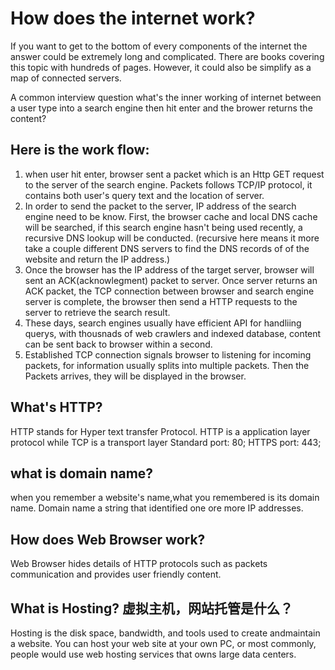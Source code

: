 # How does the internet work?

If you want to get to the bottom of every components of the internet the answer could be extremely long and complicated. There are books covering this topic with hundreds of pages. However, it could also be simplify as a map of connected servers. 


A common interview question what's the inner working of internet between a user type into a search engine then hit enter and the brower returns the content?

## Here is the work flow: 

1. when user hit enter, browser sent a packet which is an Http GET request to the server of the search engine. Packets follows TCP/IP protocol, it contains both user's query text and the location of server.
2. In order to send the packet to the server, IP address of the search engine need to be know. First, the browser cache and local DNS cache will be searched, if this search engine hasn't being used recently, a recursive DNS lookup will be conducted. (recursive here means it more take a couple different DNS servers to find the DNS  records of of the website and return the IP address.)
3. Once the browser has the IP address of the target server, browser will sent an ACK(acknowlegment) packet to server. Once server returns an ACK packet, the TCP connection between browser and search engine server is complete, the browser then send a HTTP requests to the server to retrieve the search result.   
4. These days, search engines usually have efficient API for handliing querys,  with thousnads of web crawlers and indexed database, content can be sent back to browser within a second. 
5. Established TCP connection signals browser to listening for incoming packets, for information usually splits into multiple packets. Then the Packets arrives, they will be displayed in the browser. 


## What's HTTP?
HTTP stands for Hyper text transfer Protocol. HTTP is a application layer protocol while TCP is a transport layer
Standard port: 80;
HTTPS port: 443;

## what is domain name? 
when you remember a website's name,what you remembered is its domain name. Domain name a string that identified one ore more IP addresses. 

## How does Web Browser work?
Web Browser hides details of HTTP protocols such as packets communication and provides user friendly content. 

## What is Hosting? 虚拟主机，网站托管是什么？
Hosting is the disk space, bandwidth, and tools used to create andmaintain a website. You can host your web site at your own PC, or most commonly, people would use web hosting services that owns large data centers. 




